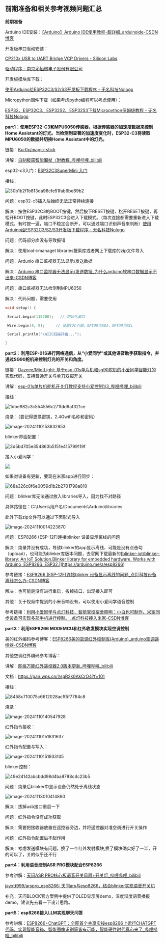## 前期准备和相关参考视频问题汇总

**前期准备**

Arduino IDE安装：[【Arduino】Arduino IDE使用教程-超详细_arduinoide-CSDN博客](https://blog.csdn.net/as480133937/article/details/105331315)

开发板串口驱动安装：

[CP210x USB to UART Bridge VCP Drivers - Silicon Labs](https://www.silabs.com/developer-tools/usb-to-uart-bridge-vcp-drivers?tab=downloads)

[驱动程序 - 南京沁恒微电子股份有限公司](https://www.wch.cn/downloads/category/67.html?feature=USB转串口&product_name=CH347)

开发板模块库下载：

[使用Arduino给ESP32C3/S2/S3开发板下载程序 - 无名科技Nologo](https://chat.nologo.tech/d/72)

Micropython固件下载（如果考虑pytho编程可以考虑使用）：

[ESP32、ESP32C3、ESP32S2、ESP32S3下载Micropython保姆级教程 - 无名科技Nologo](https://chat.nologo.tech/d/75)

**part1：使用ESP32-C3和MPU6050传感器，根据传感器的加速度数据来控制Home Assistant的灯光。当检测到显著的加速度变化时，ESP32-C3将读取MPU6050的数据并切换Home Assistant中的灯光。**

链接：[Kur0x/magic-stick](https://github.com/Kur0x/magic-stick)

讲解：[自制极简智能魔杖（附教程_哔哩哔哩_bilibili](https://www.bilibili.com/video/BV1NphneqELu?spm_id_from=333.788.videopod.sections&vd_source=f8b235bb17b78c45292453fd1719d6a1)

esp32-c3入门：[ESP32C3SuperMini 入门](https://www.nologo.tech/product/esp32/esp32c3SuperMini/esp32C3SuperMini.html#尺寸图)

接线：

![30b1b2f1b813da98cfe51fab6be89b2](https://gitee.com/Memory578/picgo/raw/master/img/30b1b2f1b813da98cfe51fab6be89b2.jpg)

问题：esp32-c3插入后始终无法正常持续连接

解决：按住ESP32C3的BOOT按键，然后按下RESET按键，松开RESET按键，再松开BOOT按键，此时ESP32C3会进入下载模式。（每次连接都需要重新进入下载模式，有时按一遍，端口不稳定会断开，可以通过端口识别声音来判断）[使用Arduino给ESP32C3/S2/S3开发板下载程序 - 无名科技Nologo](https://chat.nologo.tech/d/72)

问题：代码部分库没有导致报错

解决：使用tool->managet libraries搜索库或者网上下载库的zip文件导入

问题：Ardunio 串口监视器无法显示/发送数据

解决：[Ardunio 串口监视器无法显示/发送数据_为什么arduino软串口数据显示不出来-CSDN博客](https://blog.csdn.net/ligreenjian/article/details/137062143)

问题：串口监视器无法检测到MPU6050

解决：代码问题，需要使用

```c++
void setup() {

 Serial.begin(115200);   // 初始化串口

 Wire.begin(8, 9);     // 设置I2C引脚，GPIO8为SDA，GPIO9为SCL

 Serial.println("\nI2C扫描开始...");

}
```



**part2：利用ESP-01S进行网络通信，从“小爱同学”或其他语音助手获取指令，并通过SG90舵机来控制灯光的开关和角度。**

链接：[Dazeee/MiotLight: 基于esp-01s单片机和sg90舵机的小爱同学智能灯的实现代码，支持普通开关与单刀双掷开关](https://github.com/Dazeee/MiotLight)

讲解：[esp-01s单片机舵机开关灯教程支持小爱控制1/3_哔哩哔哩_bilibili](https://www.bilibili.com/video/BV1m3411J7jZ/?spm_id_from=333.337.search-card.all.click&vd_source=f8b235bb17b78c45292453fd1719d6a1)

接线：

![1dbe982c3c554556c271fdd6af321ce](https://gitee.com/Memory578/picgo/raw/master/img/1dbe982c3c554556c271fdd6af321ce.jpg)

烧录：（要记得更换密钥，2.4Gwifi名称和密码）

![image-20241110153832853](https://gitee.com/Memory578/picgo/raw/master/img/image-20241110153832853.png)

blinker界面配置：

![3d5bd705e354863b5151e415799119f](https://gitee.com/Memory578/picgo/raw/master/img/3d5bd705e354863b5151e415799119f.jpg)

接入小爱同学：

![](https://gitee.com/Memory578/picgo/raw/master/img/e245a308ee0aa61cbfe5260cf137cdb.jpg)

如果对设备有更新，要现在米家app进行同步：

![68a326c8f6e0059d1b2b2701798a810](https://gitee.com/Memory578/picgo/raw/master/img/68a326c8f6e0059d1b2b2701798a810.jpg)

问题：blinker库无法通过放入libraries导入，因为找不对路径

具体路径在：C:\Users\用户名\Documents\Arduino\libraries

此外下载zip文件可以通过下面形式导入

![image-20241110014223870](https://gitee.com/Memory578/picgo/raw/master/img/image-20241110014223870.png)

问题：ESP8266 (ESP-12F)连接blinker 设备显示离线的问题

解决：烧录并没有成功，导致blinker的app显示离线，可能是没有点击勾（upload），也可能为blinker库版本问题，去官网下载最新的[[blinker-iot/blinker-library: An IoT Solution,Blinker library for embedded hardware. Works with Arduino, ESP8266, ESP32.](https://github.com/blinker-iot/blinker-library)](https://arduino.me/a/esp8266)

参考链接：[ESP8266 (ESP-12F)连接blinker 设备显示离线的问题_点灯科技设备离线怎么办-CSDN博客](https://blog.csdn.net/qq_45405656/article/details/122791591)

解决：也可能是没有进行重启，拔掉插口，出现接入即可

其他：关于视频中提到的小米音响没有，可以使用小爱同学语音控制

参考链接：[利用小爱同学与点灯科技，智能掌控宿舍照明：小白也可制作，米家同步设备可实现多部手机进行控制。_点灯科技接入米家-CSDN博客](https://blog.csdn.net/qq_64229205/article/details/137462311)



**part3：利用ESP8266 MODEMCU和红外收发模块实现空调控制**

美的红外编码参考博客：[ESP8266美的空调红外控制库(Arduino)_arduino空调遥控器-CSDN博客](https://blog.csdn.net/qq_30018717/article/details/120680918)

其他空调红外编码参考博客：

讲解：[网络万能红外遥控器2.0版本更新_哔哩哔哩_bilibili](https://www.bilibili.com/video/BV1gU4y1a7b7/?spm_id_from=333.880.my_history.page.click&vd_source=f8b235bb17b78c45292453fd1719d6a1)

文档：https://pan.wps.cn/l/sgR2k0AkCrO4?f=101

接线：

![8458c710075c6612028acff5f7784c8](https://gitee.com/Memory578/picgo/raw/master/img/8458c710075c6612028acff5f7784c8.jpg)

烧录：

![image-20241110140547928](C:\Users\penny\AppData\Roaming\Typora\typora-user-images\image-20241110140547928.png)

红外指令接收：

![image-20241110151831637](https://gitee.com/Memory578/picgo/raw/master/img/image-20241110151831637.png)

红外指令配置与写入：

![image-20241110151933105](https://gitee.com/Memory578/picgo/raw/master/img/image-20241110151933105.png)

blinker控制：

![49e24142abcbdd98d4ba8788c4c23b5](https://gitee.com/Memory578/picgo/raw/master/img/49e24142abcbdd98d4ba8788c4c23b5.jpg)

问题：烧录后blinker中显示设备仍然处于离线状态

![image-20241113010414860](https://gitee.com/Memory578/picgo/raw/master/img/image-20241113010414860.png)

解决：拔掉usb接口重启一下

问题：红外指令没有成功获取

解决：需要把接收器放置在遥控器旁边，并将遥控器对准空调进行开关操作

问题：红外指令配置后不起作用

解决：考虑发送模块有问题，换了一个红外发射模块,换了模块确实好了一半，开的可以了，关的似乎还不行



**part4：利用语音控制ASR PRO模块配合ESP8266**

参考讲解：[天问ASR PRO核心板语音开关风扇+开关灯_哔哩哔哩_bilibili](https://www.bilibili.com/video/BV1Qy411q7pM/?spm_id_from=333.337.search-card.all.click&vd_source=f8b235bb17b78c45292453fd1719d6a1)

[jayxtt999/arspro_esp8266: 天问ars与esp8266，结合blinker实现语音开关机](https://github.com/jayxtt999/arspro_esp8266)

补充：天问BLOCK官方案例中提供了OLED显示屏demo，温度湿度语音播报demo，建议先去看一下设计思路。



**part5：esp8266接入LLM实现聊天问答**

参考讲解：[ESP8266+ChatGPT：全网首个共享实操esp8266上运行CHATGPT代码，实现智能音箱、智能图像识别等皆有可能，智能硬件时代真心来了_哔哩哔哩_bilibili](https://www.bilibili.com/video/BV1tV41197ei/?spm_id_from=333.337.search-card.all.click&vd_source=f8b235bb17b78c45292453fd1719d6a1)